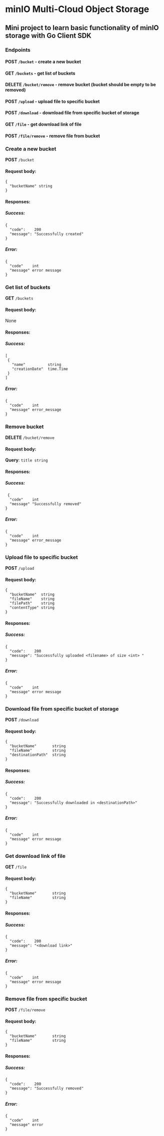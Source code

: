 # **minIO Multi-Cloud Object Storage**
## Mini project to learn basic functionality of minIO storage with Go Client SDK

### Endpoints
 #### POST ```/bucket``` - create a new bucket
 #### GET ```/buckets``` - get list of buckets
 #### DELETE ```/bucket/remove``` - remove bucket (bucket should be empty to be removed)
 #### POST ```/upload``` - upload file to specific bucket
 #### POST ```/download``` - download file from specific bucket of storage
 #### GET ```/file``` - get download link of file  
 #### POST ```/file/remove``` - remove file from bucket  


### Create a new bucket
**POST** `/bucket`
#### Request body:
    {
      "bucketName" string 
    }
#### Responses:
##### Success:
    {
      "code":    200
      "message": "Successfully created"
    }
##### Error:
    {
      "code"    int
      "message" error message
    }

### Get list of buckets
**GET** `/buckets`
#### Request body:
None
#### Responses:
##### Success:
    [
     {
       "name"          string  
       "creationDate"  time.Time 
     }
    ]   
##### Error:
    {
      "code"    int
      "message" error_message
    }

### Remove bucket
**DELETE** `/bucket/remove`
#### Request body:
**Query**: `title string`
#### Responses:
##### Success:
     {
      "code"    int
      "message" "Successfully removed"
    }
##### Error:
    {
      "code"    int
      "message" error_message
    }

### Upload file to specific bucket
**POST** `/upload`
#### Request body:
    {
      "bucketName"  string 
	  "fileName"    string 
	  "filePath"    string
	  "contentType" string 
    }
#### Responses:
##### Success:
    {
      "code":    200
      "message": "Successfully uploaded <filename> of size <int> "
    }
##### Error:
    {
      "code"    int
      "message" error message
    }

### Download file from specific bucket of storage
**POST** `/download`
#### Request body:
    {
      "bucketName"       string 
	  "fileName"         string
	  "destinationPath"  string 
    }
#### Responses:
##### Success:
    {
      "code":    200
      "message": "Successfully downloaded in <destinationPath>"
    }
##### Error:
    {
      "code"    int
      "message" error message
    }

### Get download link of file
**GET** `/file`
#### Request body:
    {
      "bucketName"       string 
	  "fileName"         string
    }
#### Responses:
##### Success:
    {
      "code":    200
      "message": "<download link>"
    }
##### Error:
    {
      "code"    int
      "message" error message
    }

### Remove file from specific bucket
**POST** `/file/remove`
#### Request body:
    {
      "bucketName"       string 
	  "fileName"         string
    }
#### Responses:
##### Success:
    {
      "code":    200
      "message": "Successfully removed"
    }
##### Error:
    {
      "code"    int
      "message" error 
    }
